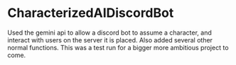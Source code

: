 # CharacterizedAIDiscordBot

Used the gemini api to allow a discord bot to assume a character, and interact with users on the server it is placed. Also added several other normal functions. This was a test run for a bigger more ambitious project to come.
